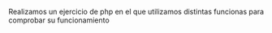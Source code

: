 Realizamos un ejercicio de php en el que utilizamos distintas funcionas para comprobar su funcionamiento
